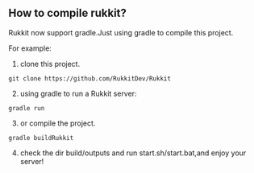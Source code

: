 ## How to compile rukkit?
Rukkit now support gradle.Just using gradle to compile this project.

For example:
1. clone this project.
```shell
git clone https://github.com/RukkitDev/Rukkit
```
2. using gradle to run a Rukkit server:
```shell
gradle run
```
3. or compile the project.
```shell
gradle buildRukkit
```
4. check the dir build/outputs and run start.sh/start.bat,and enjoy your server!
